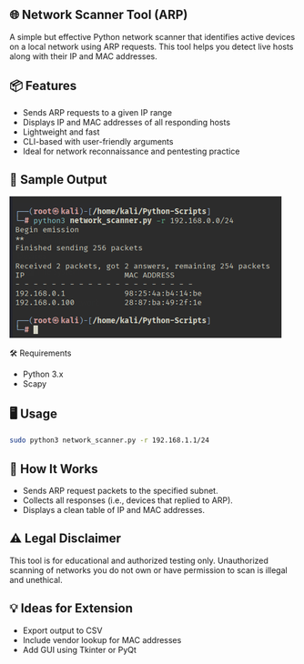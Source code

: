 ## 🌐 Network Scanner Tool (ARP)


A simple but effective Python network scanner that identifies active devices on a local network using ARP requests. This tool helps you detect live hosts along with their IP and MAC addresses.

## 📦 Features

 - Sends ARP requests to a given IP range  
 - Displays IP and MAC addresses of all responding hosts  
 - Lightweight and fast  
 - CLI-based with user-friendly arguments  
 - Ideal for network reconnaissance and pentesting practice

## 🧪 Sample Output

![o/p](images/Screenshot_2025-06-11_00_14_13.png)

🛠️ Requirements 

 - Python 3.x  
 - Scapy

## 🖥️ Usage

```bash
sudo python3 network_scanner.py -r 192.168.1.1/24
```

## 🧠 How It Works

 - Sends ARP request packets to the specified subnet.  
 - Collects all responses (i.e., devices that replied to ARP).  
 - Displays a clean table of IP and MAC addresses.

## ⚠️ Legal Disclaimer

This tool is for educational and authorized testing only.
Unauthorized scanning of networks you do not own or have permission to scan is illegal and unethical.

## 💡 Ideas for Extension

 - Export output to CSV  
 - Include vendor lookup for MAC addresses  
 - Add GUI using Tkinter or PyQt  
